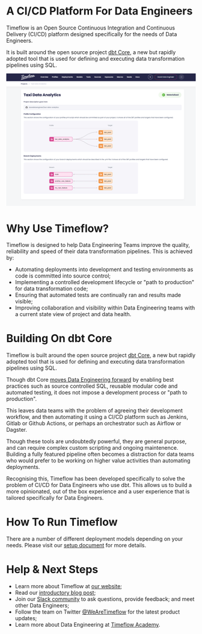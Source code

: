# A CI/CD Platform For Data Engineers

Timeflow is an Open Source Continuous Integration and Continuous Delivery (CI/CD) platform designed specifically for the needs of Data Engineers.  

It is built around the open source project [dbt Core](https://github.com/dbt-labs/dbt-core), a new but rapidly adopted tool that is used for defining and executing data transformation pipelines using SQL.
  
<img src="/screenshot.png" width="900"/>
 
# Why Use Timeflow?

Timeflow is designed to help Data Engineering Teams improve the quality, reliability and speed of their data transformation pipelines.  This is achieved by:

- Automating deployments into development and testing environments as code is committed into source control;
- Implementing a controlled development lifecycle or "path to production" for data transformation code;
- Ensuring that automated tests are continually ran and results made visible;
- Improving collaboration and visibility within Data Engineering teams with a current state view of project and data health.

# Building On dbt Core

Timeflow is built around the open source project [dbt Core](https://github.com/dbt-labs/dbt-core), a new but rapidly adopted tool that is used for defining and executing data transformation pipelines using SQL.

Though dbt Core [moves Data Engineering forward](https://timeflow.systems/blog/how-dbt-enables-a-software) by enabling best practices such as source controlled SQL, reusable modular code and automated testing, it does not impose a development process or "path to production".

This leaves data teams with the problem of agreeing their development workflow, and then automating it using a CI/CD platform such as Jenkins, Gitlab or Github Actions, or perhaps an orchestrator such as Airflow or Dagster.

Though these tools are undoubtedly powerful, they are general purpose, and can require complex custom scripting and ongoing maintenence. Building a fully featured pipeline often becomes a distraction for data teams who would prefer to be working on higher value activities than automating deployments.

Recognising this, Timeflow has been developed specifically to solve the problem of CI/CD for Data Engineers who use dbt. This allows us to build a more opinionated, out of the box experience and a user experience that is tailored specifically for Data Engineers.

# How To Run Timeflow

There are a number of different deployment models depending on your needs.  Please visit our [setup document](SETUP.md) for more details.

# Help & Next Steps

- Learn more about Timeflow at [our website](https://timeflow.systems);
- Read our [introductory blog post](https://timeflow.systems/blog/introducing-timeflow);
- Join our [Slack community](https://discord.gg/hguMJkk9fX) to ask questions, provide feedback; and meet other Data Engineers;
- Follow the team on Twitter [@WeAreTimeflow](https://twitter.com/WeAreTimeflow) for the latest product updates;
- Learn more about Data Engineering at [Timeflow Academy](https://timeflow.academy).
